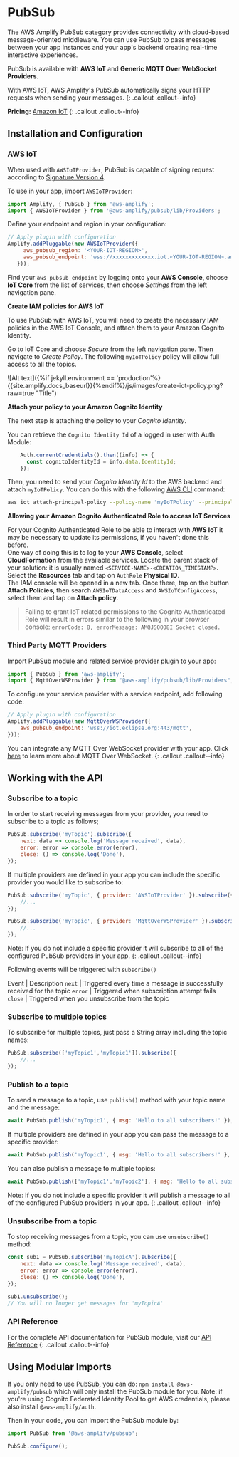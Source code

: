 ---
---
# PubSub

The AWS Amplify PubSub category provides connectivity with cloud-based message-oriented middleware. You can use PubSub to pass messages between your app instances and your app's backend creating real-time interactive experiences.

PubSub is available with **AWS IoT** and **Generic MQTT Over WebSocket Providers**. 

With AWS IoT, AWS Amplify's PubSub automatically signs your HTTP requests when sending your messages.
{: .callout .callout--info}

<b>Pricing:</b> [Amazon IoT](https://aws.amazon.com/iot-core/pricing/)
{: .callout .callout--info}

## Installation and Configuration

### AWS IoT

When used with `AWSIoTProvider`, PubSub is capable of signing request according to [Signature Version 4](https://docs.aws.amazon.com/general/latest/gr/signature-version-4.html). 

To use in your app, import `AWSIoTProvider`:

```javascript
import Amplify, { PubSub } from 'aws-amplify';
import { AWSIoTProvider } from '@aws-amplify/pubsub/lib/Providers';
```

Define your endpoint and region in your configuration:

```javascript
// Apply plugin with configuration
Amplify.addPluggable(new AWSIoTProvider({
     aws_pubsub_region: '<YOUR-IOT-REGION>',
     aws_pubsub_endpoint: 'wss://xxxxxxxxxxxxx.iot.<YOUR-IOT-REGION>.amazonaws.com/mqtt',
   }));
```

Find your `aws_pubsub_endpoint` by logging onto your **AWS Console**, choose **IoT Core** from the list of services, then choose *Settings* from the left navigation pane.

**Create IAM policies for AWS IoT**

To use PubSub with AWS IoT, you will need to create the necessary IAM policies in the AWS IoT Console, and attach them to your Amazon Cognito Identity. 

Go to IoT Core and choose *Secure* from the left navigation pane. Then navigate to *Create Policy*. The following `myIoTPolicy` policy will allow full access to all the topics.

![Alt text]({%if jekyll.environment == 'production'%}{{site.amplify.docs_baseurl}}{%endif%}/js/images/create-iot-policy.png?raw=true "Title")


**Attach your policy to your Amazon Cognito Identity**

The next step is attaching the policy to your *Cognito Identity*. 

You can retrieve the `Cognito Identity Id` of a logged in user with Auth Module:
```javascript
    Auth.currentCredentials().then((info) => {
      const cognitoIdentityId = info.data.IdentityId;
    });
```

Then, you need to send your *Cognito Identity Id* to the AWS backend and attach `myIoTPolicy`. You can do this with the following [AWS CLI](https://aws.amazon.com/cli/) command:

```bash
aws iot attach-principal-policy --policy-name 'myIoTPolicy' --principal '<YOUR_COGNITO_IDENTITY_ID>'
```

**Allowing your Amazon Cognito Authenticated Role to access IoT Services**

For your Cognito Authenticated Role to be able to interact with **AWS IoT** it may be necessary to update its permissions, if you haven't done this before.  
One way of doing this is to log to your **AWS Console**, select **CloudFormation** from the available services. Locate the parent stack of your solution: it is usually named `<SERVICE-NAME>-<CREATION_TIMESTAMP>`.  
Select the **Resources** tab and tap on `AuthRole` **Physical ID**.  
The IAM console will be opened in a new tab. Once there, tap on the button **Attach Policies**, then search `AWSIoTDataAccess` and `AWSIoTConfigAccess`, select them and tap on **Attach policy**.  
  
> Failing to grant IoT related permissions to the Cognito Authenticated Role will result in errors similar to the following in your browser console: `errorCode: 8, errorMessage: AMQJS0008I Socket closed.`

### Third Party MQTT Providers

Import PubSub module and related service provider plugin to your app:

```javascript
import { PubSub } from 'aws-amplify';
import { MqttOverWSProvider } from "@aws-amplify/pubsub/lib/Providers";
```

To configure your service provider with a service endpoint, add following code:
```javascript
// Apply plugin with configuration
Amplify.addPluggable(new MqttOverWSProvider({
    aws_pubsub_endpoint: 'wss://iot.eclipse.org:443/mqtt',
}));
```

You can integrate any MQTT Over WebSocket provider with your app. Click [here](https://docs.aws.amazon.com/iot/latest/developerguide/protocols.html#mqtt-ws) to learn more about MQTT Over WebSocket.
{: .callout .callout--info}

## Working with the API

### Subscribe to a topic

In order to start receiving messages from your provider, you need to subscribe to a topic as follows;
```javascript
PubSub.subscribe('myTopic').subscribe({
    next: data => console.log('Message received', data),
    error: error => console.error(error),
    close: () => console.log('Done'),
});
```

If multiple providers are defined in your app you can include the specific provider you would like to subscribe to:
```javascript
PubSub.subscribe('myTopic', { provider: 'AWSIoTProvider' }).subscribe({
    //...
});

PubSub.subscribe('myTopic', { provider: 'MqttOverWSProvider' }).subscribe({
    //...
});
```

Note: If you do not include a specific provider it will subscribe to all of the configured PubSub providers in your app.
{: .callout .callout--info}

Following events will be triggered with `subscribe()`

Event | Description 
`next` | Triggered every time a message is successfully received for the topic
`error` | Triggered when subscription attempt fails 
`close` | Triggered when you unsubscribe from the topic

### Subscribe to multiple topics

To subscribe for multiple topics, just pass a String array including the topic names:
```javascript
PubSub.subscribe(['myTopic1','myTopic1']).subscribe({
    //...
});
```

### Publish to a topic

To send a message to a topic, use `publish()` method with your topic name and the message:
```javascript
await PubSub.publish('myTopic1', { msg: 'Hello to all subscribers!' });
```

If multiple providers are defined in your app you can pass the message to a specific provider:
```javascript
await PubSub.publish('myTopic1', { msg: 'Hello to all subscribers!' }, { provider: 'AWSIoTProvider' });
```

You can also publish a message to multiple topics:
```javascript
await PubSub.publish(['myTopic1','myTopic2'], { msg: 'Hello to all subscribers!' });
```

Note: If you do not include a specific provider it will publish a message to all of the configured PubSub providers in your app.
{: .callout .callout--info}

### Unsubscribe from a topic

To stop receiving messages from a topic, you can use `unsubscribe()` method:
```javascript
const sub1 = PubSub.subscribe('myTopicA').subscribe({
    next: data => console.log('Message received', data),
    error: error => console.error(error),
    close: () => console.log('Done'),
});

sub1.unsubscribe();
// You will no longer get messages for 'myTopicA'
```

### API Reference

For the complete API documentation for PubSub module, visit our [API Reference](https://aws-amplify.github.io/amplify-js/api/classes/pubsub.html)
{: .callout .callout--info}

## Using Modular Imports

If you only need to use PubSub, you can do: `npm install @aws-amplify/pubsub` which will only install the PubSub module for you.
Note: if you're using Cognito Federated Identity Pool to get AWS credentials, please also install `@aws-amplify/auth`.

Then in your code, you can import the PubSub module by:
```javascript
import PubSub from '@aws-amplify/pubsub';

PubSub.configure();

```
